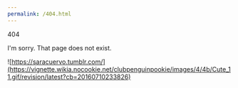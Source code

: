 ```yaml
---
permalink: /404.html
---
```

404

I'm sorry. That page does not exist.

![https://saracuervo.tumblr.com/](https://vignette.wikia.nocookie.net/clubpenguinpookie/images/4/4b/Cute_11.gif/revision/latest?cb=20160710233826)
